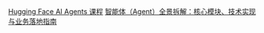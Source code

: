 
[Hugging Face AI Agents 课程](https://huggingface.co/learn/agents-course/unit0/introduction)
[智能体（Agent）全景拆解：核心模块、技术实现与业务落地指南](https://mp.weixin.qq.com/s/h0LuAvtqGug-0DBy9iVK8g)